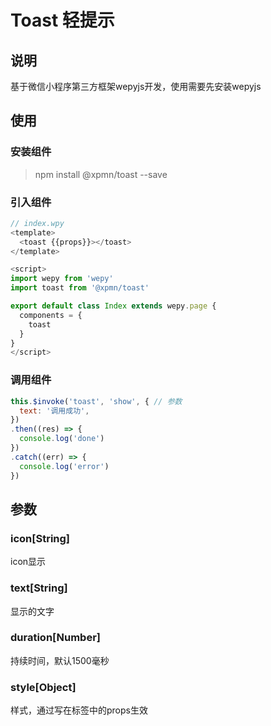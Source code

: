 # Toast 轻提示

## 说明

基于微信小程序第三方框架wepyjs开发，使用需要先安装wepyjs

## 使用

### 安装组件

> npm install @xpmn/toast --save

### 引入组件

```js
// index.wpy
<template>
  <toast {{props}}></toast>
</template>

<script>
import wepy from 'wepy'
import toast from '@xpmn/toast'

export default class Index extends wepy.page {
  components = {
    toast
  }
}
</script>
```

### 调用组件

```js
this.$invoke('toast', 'show', { // 参数
  text: '调用成功',
})
.then((res) => {
  console.log('done')
})
.catch((err) => {
  console.log('error')
})
```

## 参数

### icon[String]

icon显示

### text[String]

显示的文字

### duration[Number]

持续时间，默认1500毫秒

### style[Object]

样式，通过写在标签中的props生效

